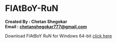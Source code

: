 # FlAtBoY-RuN

**Created By : Chetan Shegokar**</br>
**Email : chetanshegokar777@gmail.com**

Download FlAtBoY RuN for Windows 64-bit [click here](https://uce9044d064efd2c03ed7f18008f.dl.dropboxusercontent.com/cd/0/get/BTffoNkk6Q8z21Y6-bPx-b2mulvuIf2anEGwOW3B6WXxIQ8DXyj7WAvPKidnGOSC_BzoTB2ow_NeR25nxJX3yUKJicIcyLuNvF3HoDWEjXKB3pzqkWZpclFLh9-ZZvAjPAGxSDEHTSTllNXWGIO4qZwW/file#)
